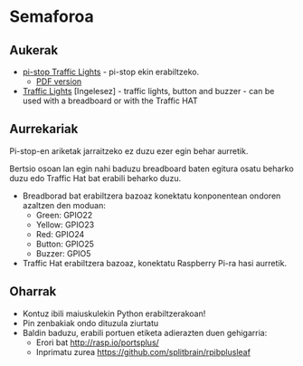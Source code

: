 # Semaforoa

## Aukerak

- [pi-stop Traffic Lights](pi-stop-traffic-lights.md) - pi-stop ekin erabiltzeko.
    - [PDF version](pdf/Controlling-a-traffic-lights-sequence-with-GPIO-Zero.pdf)
- [Traffic Lights](traffic-lights.md) [Ingelesez] - traffic lights, button and buzzer - can be used with a breadboard or with the Traffic HAT

## Aurrekariak

Pi-stop-en ariketak jarraitzeko ez duzu ezer egin behar aurretik. 

Bertsio osoan lan egin nahi baduzu breadboard baten egitura osatu beharko duzu edo Traffic Hat bat erabili beharko duzu. 

- Breadborad bat erabiltzera bazoaz konektatu konponentean ondoren azaltzen den moduan:
    - Green: GPIO22
    - Yellow: GPIO23
    - Red: GPIO24
    - Button: GPIO25
    - Buzzer: GPIO5
- Traffic Hat erabiltzera bazoaz, konektatu Raspberry Pi-ra hasi aurretik.

## Oharrak

- Kontuz ibili maiuskulekin Python erabiltzerakoan! 
- Pin zenbakiak ondo dituzula ziurtatu
- Baldin baduzu, erabili portuen etiketa adierazten duen gehigarria:
    - Erori bat http://rasp.io/portsplus/
    - Inprimatu zurea https://github.com/splitbrain/rpibplusleaf
